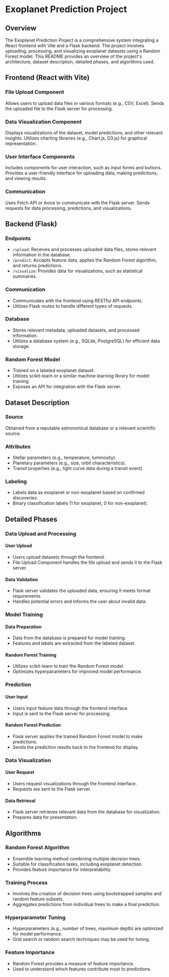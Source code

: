 # Exoplanet Prediction Project

## Overview

The Exoplanet Prediction Project is a comprehensive system integrating a React frontend with Vite and a Flask backend. The project involves uploading, processing, and visualizing exoplanet datasets using a Random Forest model. This README provides an overview of the project's architecture, dataset description, detailed phases, and algorithms used.

## Frontend (React with Vite)

### File Upload Component

Allows users to upload data files in various formats (e.g., CSV, Excel).
Sends the uploaded file to the Flask server for processing.

### Data Visualization Component

Displays visualizations of the dataset, model predictions, and other relevant insights.
Utilizes charting libraries (e.g., Chart.js, D3.js) for graphical representation.

### User Interface Components

Includes components for user interaction, such as input forms and buttons.
Provides a user-friendly interface for uploading data, making predictions, and viewing results.

### Communication

Uses Fetch API or Axios to communicate with the Flask server.
Sends requests for data processing, predictions, and visualizations.

## Backend (Flask)

### Endpoints

- `/upload`: Receives and processes uploaded data files, stores relevant information in the database.
- `/predict`: Accepts feature data, applies the Random Forest algorithm, and returns predictions.
- `/visualize`: Provides data for visualizations, such as statistical summaries.

### Communication

- Communicates with the frontend using RESTful API endpoints.
- Utilizes Flask routes to handle different types of requests.

### Database

- Stores relevant metadata, uploaded datasets, and processed information.
- Utilizes a database system (e.g., SQLite, PostgreSQL) for efficient data storage.

### Random Forest Model

- Trained on a labeled exoplanet dataset.
- Utilizes scikit-learn or a similar machine learning library for model training.
- Exposes an API for integration with the Flask server.

## Dataset Description

### Source

Obtained from a reputable astronomical database or a relevant scientific source.

### Attributes

- Stellar parameters (e.g., temperature, luminosity).
- Planetary parameters (e.g., size, orbit characteristics).
- Transit properties (e.g., light curve data during a transit event).

### Labeling

- Labels data as exoplanet or non-exoplanet based on confirmed discoveries.
- Binary classification labels (1 for exoplanet, 0 for non-exoplanet).

## Detailed Phases

### Data Upload and Processing

#### User Upload

- Users upload datasets through the frontend.
- File Upload Component handles the file upload and sends it to the Flask server.

#### Data Validation

- Flask server validates the uploaded data, ensuring it meets format requirements.
- Handles potential errors and informs the user about invalid data.

### Model Training

#### Data Preparation

- Data from the database is prepared for model training.
- Features and labels are extracted from the labeled dataset.

#### Random Forest Training

- Utilizes scikit-learn to train the Random Forest model.
- Optimizes hyperparameters for improved model performance.

### Prediction

#### User Input

- Users input feature data through the frontend interface.
- Input is sent to the Flask server for processing.

#### Random Forest Prediction

- Flask server applies the trained Random Forest model to make predictions.
- Sends the prediction results back to the frontend for display.

### Data Visualization

#### User Request

- Users request visualizations through the frontend interface.
- Requests are sent to the Flask server.

#### Data Retrieval

- Flask server retrieves relevant data from the database for visualization.
- Prepares data for presentation.

## Algorithms

### Random Forest Algorithm

- Ensemble learning method combining multiple decision trees.
- Suitable for classification tasks, including exoplanet detection.
- Provides feature importance for interpretability.

### Training Process

- Involves the creation of decision trees using bootstrapped samples and random feature subsets.
- Aggregates predictions from individual trees to make a final prediction.

### Hyperparameter Tuning

- Hyperparameters (e.g., number of trees, maximum depth) are optimized for model performance.
- Grid search or random search techniques may be used for tuning.

### Feature Importance

- Random Forest provides a measure of feature importance.
- Used to understand which features contribute most to predictions.

